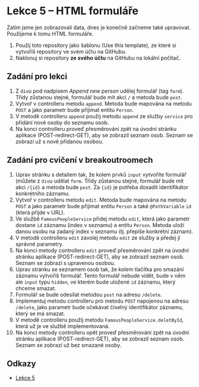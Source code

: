 # Lekce 5 – HTML formuláře

Zatím jsme jen zobrazovali data, dnes je konečně začneme také upravovat. Použijeme k tomu HTML formuláře. 

1. Použij toto repository jako šablonu (Use this template), ze které si vytvoříš repository ve svém účtu na GitHubu.
1. Naklonuj si repository **ze svého účtu** na GitHubu na lokální počítač.

## Zadání pro lekci
1. Z `div`u pod nadpisem *Append new person* udělej formulář (tag `form`). Třídy zůstanou stejné, formulář bude mít akci `/` a metoda bude `post`.
1. Vytvoř v controlleru metodu `append`. Metoda bude mapována na metodu `POST` a jako parametr bude přijímat entitu `Person`.
1. V metodě controlleru `append` použij metodu `append` ze služby `service` pro přidání nové osoby do seznamu osob.
1. Na konci controlleru proveď přesměrování zpět na úvodní stránku aplikace (POST-redirect-GET), aby se zobrazil seznam osob. Seznam se zobrazí už s nově přidanou osobou.

## Zadání pro cvičení v breakoutroomech
1. Uprav stránku s detailem tak, že kolem prvků `input` vytvoříte formulář (můžete z `div`u udělat `form`. Třídy zůstanou stejné, formulář bude mít akci `/{id}` a metoda bude `post`. Za `{id}` je potřeba dosadit identifikátor konkrétního záznamu.
1. Vytvoř v controlleru metodu `edit`. Metoda bude mapována na metodu `POST` a jako parametr bude přijímat entitu `Person` a také `@PathVariable` `id` (která přijde v URL).
1. Ve službě `FamousPeopleService` přidej metodu `edit`, která jako parametr dostane `id` záznamu (index v seznamu) a entitu `Person`. Metoda uloží danou osobu na zadaný index v seznamu (tj. přepíše konkrétní záznam).
1. V metodě controlleru `edit` zavolej metodu `edit` ze služby a předej jí správné parametry.
1. Na konci metody controlleru `edit` proveď přesměrování zpět na úvodní stránku aplikace (POST-redirect-GET), aby se zobrazil seznam osob. Seznam se zobrazí s upravenou osobou.
1. Uprav stránku se seznamem osob tak, že kolem tlačítka pro smazání záznamu vytvoříš formulář. Tento formulář nebude vidět, bude v něm ale `input` typu `hidden`, ve kterém bude uložené `id` záznamu, který chceme smazat.
1. Formulář se bude odesílat metodou `post` na adresu `/delete`.
1. Implementuj metodu controlleru pro metodu `POST` napojenou na adresu `/delete`, jako parametr bude očekávat číselný identifikátor záznamu, který se má smazat.
1. V metodě controlleru použij metodu `FamousPeopleService.deletById`, která už je ve službě implementovaná.
1. Na konci metody controlleru opět proveď přesměrování zpět na úvodní stránku aplikace (POST-redirect-GET), aby se zobrazil seznam osob. Seznam se zobrazí už bez smazané osoby.

## Odkazy
* [Lekce 5](https://java.czechitas.cz/2024-jaro/java-2-online/lekce-5.html)
